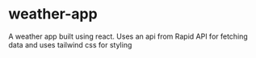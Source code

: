 # weather-app
  A weather app built using react. Uses an api from Rapid API for fetching data and uses tailwind css for styling
